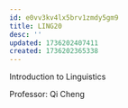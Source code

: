 ```yaml
---
id: e0vv3kv4lx5brv1zmdy5gm9
title: LING20
desc: ''
updated: 1736202407411
created: 1736202365338
---
```

Introduction to Linguistics

Professor: Qi Cheng